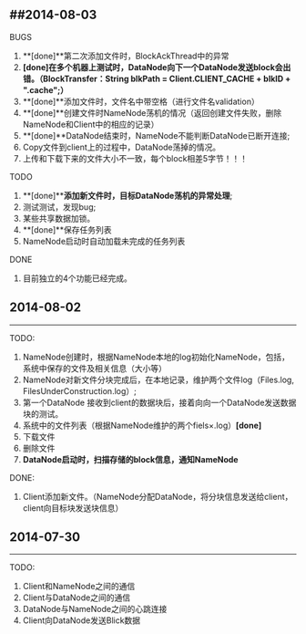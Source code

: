 ##2014-08-03
----
BUGS

1. **[done]**第二次添加文件时，BlockAckThread中的异常 
2. **[done]**在多个机器上测试时，DataNode向下一个DataNode发送block会出错。**（BlockTransfer：String blkPath = Client.CLIENT_CACHE + blkID + ".cache";）**
3. **[done]**添加文件时，文件名中带空格（进行文件名validation）
4.  **[done]**创建文件时NameNode荡机的情况（返回创建文件失败，删除NameNode和Client中的相应的记录）
5.  **[done]**DataNode结束时，NameNode不能判断DataNode已断开连接;
6. Copy文件到client上的过程中，DataNode荡掉的情况。
7. 上传和下载下来的文件大小不一致，每个block相差5字节！！！

TODO

1. **[done]****添加新文件时，目标DataNode荡机的异常处理**;
2. 测试测试，发现bug;
3. 某些共享数据加锁。
4.  **[done]**保存任务列表
5. NameNode启动时自动加载未完成的任务列表

DONE

1. 目前独立的4个功能已经完成。

## 2014-08-02
---
TODO:

1. NameNode创建时，根据NameNode本地的log初始化NameNode，包括，系统中保存的文件及相关信息（大小等）
2. NameNode对新文件分块完成后，在本地记录，维护两个文件log（Files.log, FilesUnderConstruction.log）;
3. 第一个DataNode 接收到client的数据块后，接着向向一个DataNode发送数据块的测试。
4. 系统中的文件列表（根据NameNode维护的两个fiels×.log）**[done]**
5. 下载文件
5. 删除文件
6. **DataNode启动时，扫描存储的block信息，通知NameNode**


DONE:

1. Client添加新文件。（NameNode分配DataNode，将分块信息发送给client，client向目标块发送块信息）
## 2014-07-30
---
TODO:

1. Client和NameNode之间的通信
2. Client与DataNode之间的通信
3. DataNode与NameNode之间的心跳连接
4. Client向DataNode发送Blick数据
